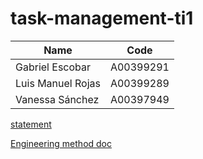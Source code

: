 # task-management-ti1


| Name | Code |
| ----------- | ----------- |
| Gabriel Escobar | A00399291 |
| Luis Manuel Rojas | A00399289 |
| Vanessa Sánchez | A00397949 |

[statement](https://docs.google.com/document/d/1bUBshSkx8HD5boQoSkGWdruNlDM0Ph8V/edit)

[Engineering method doc](https://docs.google.com/document/d/1GxmqHyoh8aaarc_RwOukumd_wSDw0bA1GauMQu6hoc8/edit)
